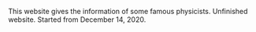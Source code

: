 This website gives the information of some famous physicists.
Unfinished website.
Started from December 14, 2020.
